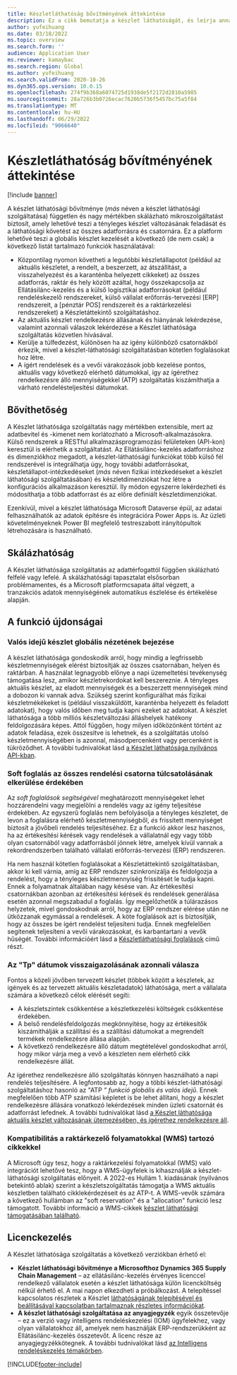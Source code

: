 ```yaml
---
title: Készletláthatóság bővítményének áttekintése
description: Ez a cikk bemutatja a készlet láthatóságát, és leírja annak funkcióit.
author: yufeihuang
ms.date: 03/18/2022
ms.topic: overview
ms.search.form: ''
audience: Application User
ms.reviewer: kamaybac
ms.search.region: Global
ms.author: yufeihuang
ms.search.validFrom: 2020-10-26
ms.dyn365.ops.version: 10.0.15
ms.openlocfilehash: 274f9b368a6074725d1938de5f2172d2810a5985
ms.sourcegitcommit: 28a726b3b0726ecac7620b5736f5457bc75a5f84
ms.translationtype: MT
ms.contentlocale: hu-HU
ms.lasthandoff: 06/29/2022
ms.locfileid: "9066640"
---
```

# <a name="inventory-visibility-add-in-overview"></a>Készletláthatóság bővítményének áttekintése

[!include [banner](../includes/banner.md)]

A készlet láthatósági bővítménye (*más* néven a készlet láthatósági szolgáltatása) független és nagy mértékben skálázható mikroszolgáltatást biztosít, amely lehetővé teszi a tényleges készlet változásának feladását és a láthatósági követést az összes adatforrásra és csatornára. Ez a platform lehetővé teszi a globális készlet kezelését a következő (de nem csak) a következő listát tartalmazó funkciók használatával:

- Központilag nyomon követheti a legutóbbi készletállapotot (például az aktuális készletet, a rendelt, a beszerzett, az átszállítást, a visszahelyezést és a karanténba helyezett cikkeket) az összes adatforrás, raktár és hely között azáltal, hogy összekapcsolja az Ellátásilánc-kezelés és a külső logisztikai adatforrásokat (például rendeléskezelő rendszereket, külső vállalat erőforrás-tervezési \[ERP\] rendszereit, a \[pénztár POS\] rendszereit és a raktárkezelési rendszereket) a Készletáttekintő szolgáltatáshoz.
- Az aktuális készlet rendelkezésre állásának és hiányának lekérdezése, valamint azonnali válaszok lekérdezése a Készlet láthatósága szolgáltatás közvetlen hívásával.
- Kerülje a túlfedezést, különösen ha az igény különböző csatornákból érkezik, mivel a készlet-láthatósági szolgáltatásban kötetlen foglalásokat hoz létre.
- A ígért rendelések és a vevői várakozások jobb kezelése pontos, aktuális vagy következő elérhető dátumokkal, így az ígérethez rendelkezésre álló mennyiségekkel (ATP) szolgáltatás kiszámíthatja a várható rendelésteljesítési dátumokat.

## <a name="extensibility"></a>Bővíthetőség

A Készlet láthatósága szolgáltatás nagy mértékben extensible, mert az adatbevitel és -kimenet nem korlátozható a Microsoft-alkalmazásokra. Külső rendszerek a RESTful alkalmazásprogramozási felületeken (API-kon) keresztül is elérhetik a szolgáltatást. Az Ellátásilánc-kezelés adatforráshoz és dimenziókhoz megadott, a készlet-láthatósági funkciókat több külső fél rendszerével is integrálhatja úgy, hogy további adatforrásokat, készletállapot-intézkedéseket (*más* néven fizikai intézkedéseket a készlet láthatósági szolgáltatásában) és készletdimenziókat hoz létre a konfigurációs alkalmazáson keresztül. Ily módon egyszerre lekérdezheti és módosíthatja a több adatforrást és az előre definiált készletdimenziókat.

Ezenkívül, mivel a készlet láthatósága Microsoft Dataverse épül, az adatai felhasználhatók az adatok építésre és integrációra Power Apps is. Az üzleti követelményeknek Power BI megfelelő testreszabott irányítópultok létrehozására is használható.

## <a name="scalability"></a>Skálázhatóság

A Készlet láthatósága szolgáltatás az adattérfogattól függően skálázható felfelé vagy lefelé. A skálázhatósági tapasztalat elsősorban problémamentes, és a Microsoft platformcsapata által végzett, a tranzakciós adatok mennyiségének automatikus észlelése és értékelése alapján.

## <a name="feature-highlights"></a>A funkció újdonságai

### <a name="get-a-global-view-of-real-time-inventory"></a>Valós idejű készlet globális nézetének bejezése

A készlet láthatósága gondoskodik arról, hogy mindig a legfrissebb készletmennyiségek elérést biztosítják az összes csatornában, helyen és raktárban. A használat legnagyobb előnye a napi üzemeltetési tevékenység támogatása lesz, amikor készletrekordokat kell beszereznie. A tényleges aktuális készlet, az eladott mennyiségek és a beszerzett mennyiségek mind a dobozon ki vannak adva. Szükség szerint konfigurálhat más fizikai készletmékékeket is (például visszaküldött, karanténba helyezett és feladott adatokat), hogy valós időben meg tudja kapni ezeket az adatokat. A készlet láthatósága a több milliós készletváltozási álláshelyek hatékony feldolgozására képes. Attól függően, hogy milyen időközönként történt az adatok feladása, ezek összesítve is lehetnek, és a szolgáltatás utolsó készletmennyiségében is azonnal, másodpercenként vagy percenként is tükröződhet. A további tudnivalókat lásd [a Készlet láthatósága nyilvános API-kban](inventory-visibility-api.md).

### <a name="soft-reservation-to-avoid-overselling-across-all-order-channels"></a>Soft foglalás az összes rendelési csatorna túlcsatolásának elkerülése érdekében

Az *soft foglalások segítségével* meghatározott mennyiségeket lehet hozzárendelni vagy megjelölni a rendelés vagy az igény teljesítése érdekében. Az egyszerű foglalás nem befolyásolja a tényleges készletet, de levon a foglalásra elérhető készletmennyiségből, *és* frissített mennyiséget biztosít a jövőbeli rendelés teljesítéséhez. Ez a funkció akkor lesz hasznos, ha az értékesítési kérések vagy rendelések a vállalatnál egy vagy több olyan csatornából vagy adatforrásból jönnek létre, amelyek kívül vannak a rekordrendszerben található vállalati erőforrás-tervezési (ERP) rendszeren.

Ha nem használ kötetlen foglalásokat a Készletáttekintő szolgáltatásban, akkor ki kell várnia, amíg az ERP rendszer szinkronizálja és feldolgozja a rendelést, hogy a tényleges készletmennyiség frissítését le tudja kapni. Ennek a folyamatnak általában nagy késése van. Az értékesítési csatornákban azonban az értékesítési kérések és rendelések generálása esetén azonnal megszabadul a foglalás. Így megelőzhetők a túlárazásos helyzetek, mivel gondoskodnak arról, hogy az ERP rendszer elérése után ne ütközzanak egymással a rendelések. A köte foglalások azt is biztosítják, hogy az összes be ígért rendelést teljesíteni tudja. Ennek megfelelően segítenek teljesíteni a vevői várakozásokat, és karbantartani a vevők hűségét. További információért lásd a [Készletláthatósági foglalások](inventory-visibility-reservations.md) című részt.

### <a name="immediate-response-of-atp-dates-confirmation"></a>Az "Tp" dátumok visszaigazolásának azonnali válasza

Fontos a közeli jövőben tervezett készlet (többek között a készletek, az igények és az tervezett aktuális készletadatok) láthatósága, mert a vállalata számára a következő célok elérését segíti:

- A készletszintek csökkentése a készletkezelési költségek csökkentése érdekében.
- A belső rendelésfeldolgozás megkönnyítése, hogy az értékesítők kiszámíthálják a szállítási és a szállítási dátumokat a megrendelt termékek rendelkezésre állása alapján.
- A következő rendelkezésre álló dátum megtételével gondoskodhat arról, hogy mikor várja meg a vevő a készleten nem elérhető cikk rendelkezésre állát.

Az ígérethez rendelkezésre álló szolgáltatás könnyen használható a napi rendelés teljesítésére. A legfontosabb az, hogy a többi készlet-láthatósági szolgáltatáshoz hasonló az "ATP *" funkció globális és valós idejű*. Ennek megfelelően több ATP számítási képletet is be lehet állítani, hogy a készlet rendelkezésre állására vonatkozó lekérdezések minden üzleti csatornát és adatforrást lefednek. A további tudnivalókat lásd [a Készlet láthatósága aktuális készlet változásának ütemezésében, és ígérethez rendelkezésre áll](inventory-visibility-available-to-promise.md).

### <a name="compatibility-with-warehouse-management-processes-wms-items"></a>Kompatibilitás a raktárkezelő folyamatokkal (WMS) tartozó cikkekkel

A Microsoft úgy tesz, hogy a raktárkezelési folyamatokkal (WMS) való integrációt lehetővé tesz, hogy a WMS-ügyfelek is kihasználják a készlet-láthatósági szolgáltatás előnyeit. A 2022-es Hullám 1. kiadásának (nyilvános betekintő ablak) szerint a készletszolgáltatás támogatja a WMS aktuális készletben található cikklekérdezéseit és az ATP-t. A WMS-vevők számára a következő hullámban az "soft reservation" és a "allocation" funkció lesz támogatott. További információ a WMS-cikkek [készlet láthatósági támogatásában található](inventory-visibility-whs-support.md).

## <a name="licensing"></a>Licenckezelés

A Készlet láthatósága szolgáltatás a következő verziókban érhető el:

- **Készlet láthatósági bővítménye a Microsofthoz Dynamics 365 Supply Chain Management** – az ellátásilánc-kezelés érvényes licenccel rendelkező vállalatok esetén a készlet láthatósága külön licencköltség nélkül érhető el. A mai napon elkezdheti a próbálkozást. A telepítéssel kapcsolatos részletek a Készlet [láthatóságának telepítésével és beállításával kapcsolatban tartalmaznak részletes információkat](inventory-visibility-setup.md).
- **A készlet láthatósági szolgáltatása az anyagjegyzék** egyik összetevője – ez a verzió vagy intelligens rendeléskezelési (IOM) ügyfelekhez, vagy olyan vállalatokhoz áll, amelyek nem használják ERP-rendszerükként az Ellátásilánc-kezelés összetevőt. A licenc része az anyagjegyzékkötegnek. A további tudnivalókat lásd [az Intelligens rendeléskezelés témakörben](/dynamics365/intelligent-order-management/overview).

[!INCLUDE[footer-include](../../includes/footer-banner.md)]

